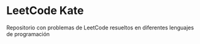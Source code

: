 # LeetCode Kate
Repositorio con problemas de LeetCode resueltos en diferentes lenguajes de programación

